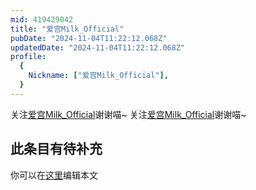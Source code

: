 ```yaml
---
mid: 419429042
title: "爱宫Milk_Official"
pubDate: "2024-11-04T11:22:12.068Z"
updatedDate: "2024-11-04T11:22:12.068Z"
profile:
  {
    Nickname: ["爱宫Milk_Official"],
  }
---
```


关注[爱宫Milk_Official](https://space.bilibili.com/419429042)谢谢喵~ 关注[爱宫Milk_Official](https://space.bilibili.com/419429042)谢谢喵~

## 此条目有待补充
你可以在[这里](https://github.com/Yuhanawa/VTuber.ICU-Content/edit/master/v/爱宫Milk_Official/index.md)编辑本文

